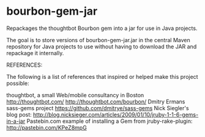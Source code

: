 bourbon-gem-jar
===============

Repackages the thoughtbot Bourbon gem into a jar for use in Java projects.

The goal is to store versions of bourbon-gem-jar.jar in the central Maven repository
for Java projects to use without having to download the JAR and repackage it internally.

REFERENCES:

The following is a list of references that inspired or helped make this project possible:

thoughtbot, a small Web/mobile consultancy in Boston http://thoughtbot.com/
                                                     http://thoughtbot.com/bourbon/
Dmitry Ermans sass-gems project https://github.com/dmitrye/sass-gems
Nick Siegler's blog post: http://blog.nicksieger.com/articles/2009/01/10/jruby-1-1-6-gems-in-a-jar
Pastebin.com example of installing a Gem from jruby-rake-plugin: http://pastebin.com/KPeZ8mpG
